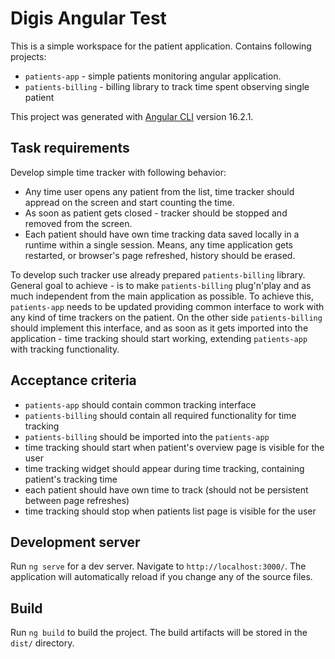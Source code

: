 # Digis Angular Test

This is a simple workspace for the patient application. Contains following projects:
- `patients-app` - simple patients monitoring angular application.
- `patients-billing` - billing library to track time spent observing single patient

This project was generated with [Angular CLI](https://github.com/angular/angular-cli) version 16.2.1.

## Task requirements

Develop simple time tracker with following behavior:
- Any time user opens any patient from the list, time tracker should appread on the screen and start counting the time.
- As soon as patient gets closed - tracker should be stopped and removed from the screen.
- Each patient should have own time tracking data saved locally in a runtime within a single session. Means, any time application gets restarted, or browser's page refreshed, history should be erased.

To develop such tracker use already prepared `patients-billing` library. General goal to achieve - is to make `patients-billing` plug'n'play and as much independent from the main application as possible.
To achieve this, `patients-app` needs to be updated providing common interface to work with any kind of time trackers on the patient. On the other side `patients-billing` should implement this interface,
and as soon as it gets imported into the application - time tracking should start working, extending `patients-app` with tracking functionality.  

## Acceptance criteria

- `patients-app` should contain common tracking interface
- `patients-billing` should contain all required functionality for time tracking
- `patients-billing` should be imported into the `patients-app`
- time tracking should start when patient's overview page is visible for the user
- time tracking widget should appear during time tracking, containing patient's tracking time
- each patient should have own time to track (should not be persistent between page refreshes)
- time tracking should stop when patients list page is visible for the user

## Development server

Run `ng serve` for a dev server. Navigate to `http://localhost:3000/`. The application will automatically reload if you change any of the source files.

## Build

Run `ng build` to build the project. The build artifacts will be stored in the `dist/` directory.

